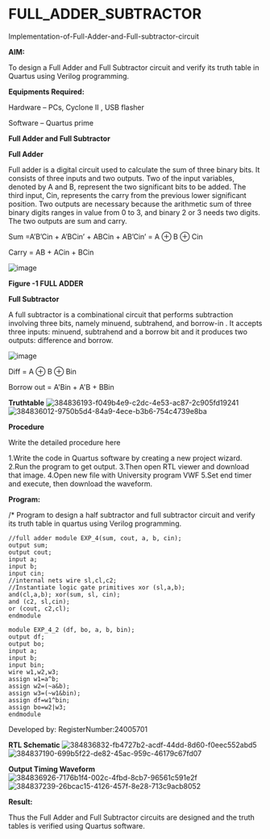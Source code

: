 # FULL_ADDER_SUBTRACTOR

Implementation-of-Full-Adder-and-Full-subtractor-circuit

**AIM:**

To design a Full Adder and Full Subtractor circuit and verify its truth table in Quartus using Verilog programming.

**Equipments Required:**

Hardware – PCs, Cyclone II , USB flasher

Software – Quartus prime

**Full Adder and Full Subtractor**

**Full Adder**

Full adder is a digital circuit used to calculate the sum of three binary bits. It consists of three inputs and two outputs. Two of the input variables, denoted by A and B, represent the two significant bits to be added. The third input, Cin, represents the carry from the previous lower significant position. Two outputs are necessary because the arithmetic sum of three binary digits ranges in value from 0 to 3, and binary 2 or 3 needs two digits. The two outputs are sum and carry.

Sum =A’B’Cin + A’BCin’ + ABCin + AB’Cin’ = A ⊕ B ⊕ Cin 

Carry = AB + ACin + BCin

![image](https://github.com/naavaneetha/FULL_ADDER_SUBTRACTOR/assets/154305477/0f30ba51-5ffb-4198-845f-18e054f675e7)

**Figure -1 FULL ADDER**

**Full Subtractor**

A full subtractor is a combinational circuit that performs subtraction involving three bits, namely minuend, subtrahend, and borrow-in . It accepts three inputs: minuend, subtrahend and a borrow bit and it produces two outputs: difference and borrow.

![image](https://github.com/naavaneetha/FULL_ADDER_SUBTRACTOR/assets/154305477/02b24f51-ab51-4304-9ad6-7b81ffc1ead5)

Diff = A ⊕ B ⊕ Bin 

Borrow out = A'Bin + A'B + BBin

**Truthtable**
![384836193-f049b4e9-c2dc-4e53-ac87-2c905fd19241](https://github.com/user-attachments/assets/b0bb3840-3918-413e-a873-6590b99eeac5)
![384836012-9750b5d4-84a9-4ece-b3b6-754c4739e8ba](https://github.com/user-attachments/assets/8b03168c-0b03-461a-846d-45bcf690586b)


**Procedure**

Write the detailed procedure here

1.Write the code in Quartus software by creating a new project wizard.
2.Run the program to get output.
3.Then open RTL viewer and download that image.
4.Open new file with University program VWF
5.Set end timer and execute, then download the waveform.

**Program:**

/* Program to design a half subtractor and full subtractor circuit and verify its truth table in quartus using Verilog programming.
```
//full adder module EXP_4(sum, cout, a, b, cin);
output sum;
output cout;
input a;
input b;
input cin;
//internal nets wire sl,cl,c2;
//Instantiate logic gate primitives xor (sl,a,b);
and(cl,a,b); xor(sum, sl, cin);
and (c2, sl,cin);
or (cout, c2,cl);
endmodule

module EXP_4_2 (df, bo, a, b, bin);
output df;
output bo;
input a;
input b;
input bin;
wire w1,w2,w3;
assign w1=a^b;
assign w2=(~a&b);
assign w3=(~w1&bin);
assign df=w1^bin;
assign bo=w2|w3;
endmodule
```
Developed by: RegisterNumber:24005701

**RTL Schematic**
![384836832-fb4727b2-acdf-44dd-8d60-f0eec552abd5](https://github.com/user-attachments/assets/c55a99ed-01c9-4805-a803-4a194802a563)
![384837190-699b5f22-de82-45ac-959c-46179c67fd07](https://github.com/user-attachments/assets/2afdd44f-200c-4a62-a464-f914709b5ab8)


**Output Timing Waveform**
![384836926-7176b1f4-002c-4fbd-8cb7-96561c591e2f](https://github.com/user-attachments/assets/a5ceeb55-be23-4794-a97a-83297e2f6046)
![384837239-26bcac15-4126-457f-8e28-713c9acb8052](https://github.com/user-attachments/assets/1ca8f530-7dd9-4e43-b592-cebb1a12aec7)

**Result:**

Thus the Full Adder and Full Subtractor circuits are designed and the truth tables is verified using Quartus software.



